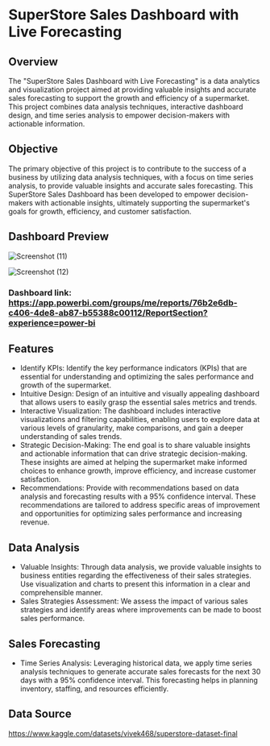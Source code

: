 # SuperStore Sales Dashboard with Live Forecasting
## Overview
The "SuperStore Sales Dashboard with Live Forecasting" is a data analytics and visualization project aimed at providing valuable insights and accurate sales forecasting to support the growth and efficiency of a supermarket. This project combines data analysis techniques, interactive dashboard design, and time series analysis to empower decision-makers with actionable information.

## Objective
The primary objective of this project is to contribute to the success of a business by utilizing data analysis techniques, with a focus on time series analysis, to provide valuable insights and accurate sales forecasting. This SuperStore Sales Dashboard has been developed to empower decision-makers with actionable insights, ultimately supporting the supermarket's goals for growth, efficiency, and customer satisfaction.

## Dashboard Preview 

![Screenshot (11)](https://github.com/isakisan/Unmessenger_Internship/assets/106799416/defb8acb-9460-4ea0-a09d-1b28ecb4468a)

![Screenshot (12)](https://github.com/isakisan/Unmessenger_Internship/assets/106799416/6f32dc2b-053b-4f56-bb6f-3cf10d1e553a)

### Dashboard link: https://app.powerbi.com/groups/me/reports/76b2e6db-c406-4de8-ab87-b55388c00112/ReportSection?experience=power-bi

## Features
* Identify KPIs: Identify the key performance indicators (KPIs) that are essential for understanding and optimizing the sales performance and growth of the supermarket.
* Intuitive Design: Design of an intuitive and visually appealing dashboard that allows users to easily grasp the essential sales metrics and trends.
* Interactive Visualization: The dashboard includes interactive visualizations and filtering capabilities, enabling users to explore data at various levels of granularity, make comparisons, and gain a deeper understanding of sales trends.
* Strategic Decision-Making: The end goal is to share valuable insights and actionable information that can drive strategic decision-making. These insights are aimed at helping the supermarket make informed choices to enhance growth, improve efficiency, and increase customer satisfaction.
* Recommendations: Provide with recommendations based on data analysis and forecasting results with a 95% confidence interval. These recommendations are tailored to address specific areas of improvement and opportunities for optimizing sales performance and increasing revenue.

## Data Analysis
* Valuable Insights: Through data analysis, we provide valuable insights to business entities regarding the effectiveness of their sales strategies. Use visualization and charts to present this information in a clear and comprehensible manner.
* Sales Strategies Assessment: We assess the impact of various sales strategies and identify areas where improvements can be made to boost sales performance.

## Sales Forecasting
* Time Series Analysis: Leveraging historical data, we apply time series analysis techniques to generate accurate sales forecasts for the next 30 days with a 95% confidence interval. This forecasting helps in planning inventory, staffing, and resources efficiently.

## Data Source
https://www.kaggle.com/datasets/vivek468/superstore-dataset-final

